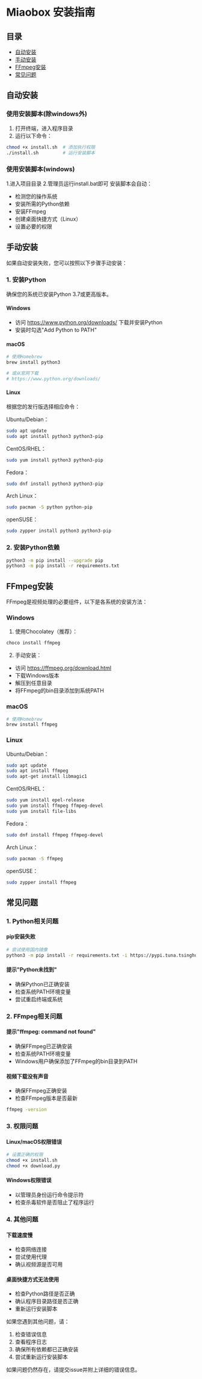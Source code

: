# Miaobox 安装指南

## 目录
- [自动安装](#自动安装)
- [手动安装](#手动安装)
- [FFmpeg安装](#ffmpeg安装)
- [常见问题](#常见问题)

## 自动安装

### 使用安装脚本(除windows外)
1. 打开终端，进入程序目录
2. 运行以下命令：
```bash
chmod +x install.sh  # 添加执行权限
./install.sh         # 运行安装脚本
```

### 使用安装脚本(windows)
1.进入项目目录
2.管理员运行install.bat即可
安装脚本会自动：
- 检测您的操作系统
- 安装所需的Python依赖
- 安装FFmpeg
- 创建桌面快捷方式（Linux）
- 设置必要的权限

## 手动安装

如果自动安装失败，您可以按照以下步骤手动安装：

### 1. 安装Python
确保您的系统已安装Python 3.7或更高版本。

#### Windows
- 访问 https://www.python.org/downloads/ 下载并安装Python
- 安装时勾选"Add Python to PATH"

#### macOS
```bash
# 使用Homebrew
brew install python3

# 或从官网下载
# https://www.python.org/downloads/
```

#### Linux
根据您的发行版选择相应命令：

Ubuntu/Debian：
```bash
sudo apt update
sudo apt install python3 python3-pip
```

CentOS/RHEL：
```bash
sudo yum install python3 python3-pip
```

Fedora：
```bash
sudo dnf install python3 python3-pip
```

Arch Linux：
```bash
sudo pacman -S python python-pip
```

openSUSE：
```bash
sudo zypper install python3 python3-pip
```

### 2. 安装Python依赖
```bash
python3 -m pip install --upgrade pip
python3 -m pip install -r requirements.txt
```

## FFmpeg安装

FFmpeg是视频处理的必要组件，以下是各系统的安装方法：

### Windows
1. 使用Chocolatey（推荐）：
```powershell
choco install ffmpeg
```

2. 手动安装：
- 访问 https://ffmpeg.org/download.html
- 下载Windows版本
- 解压到任意目录
- 将FFmpeg的bin目录添加到系统PATH

### macOS
```bash
# 使用Homebrew
brew install ffmpeg
```

### Linux

Ubuntu/Debian：
```bash
sudo apt update
sudo apt install ffmpeg
sudo apt-get install libmagic1
```

CentOS/RHEL：
```bash
sudo yum install epel-release
sudo yum install ffmpeg ffmpeg-devel
sudo yum install file-libs
```

Fedora：
```bash
sudo dnf install ffmpeg ffmpeg-devel
```

Arch Linux：
```bash
sudo pacman -S ffmpeg
```

openSUSE：
```bash
sudo zypper install ffmpeg
```

## 常见问题

### 1. Python相关问题

#### pip安装失败
```bash
# 尝试使用国内镜像
python3 -m pip install -r requirements.txt -i https://pypi.tuna.tsinghua.edu.cn/simple
```

#### 提示"Python未找到"
- 确保Python已正确安装
- 检查系统PATH环境变量
- 尝试重启终端或系统

### 2. FFmpeg相关问题

#### 提示"ffmpeg: command not found"
- 确保FFmpeg已正确安装
- 检查系统PATH环境变量
- Windows用户确保添加了FFmpeg的bin目录到PATH

#### 视频下载没有声音
- 确保FFmpeg正确安装
- 检查FFmpeg版本是否最新
```bash
ffmpeg -version
```

### 3. 权限问题

#### Linux/macOS权限错误
```bash
# 设置正确的权限
chmod +x install.sh
chmod +x download.py
```

#### Windows权限错误
- 以管理员身份运行命令提示符
- 检查杀毒软件是否阻止了程序运行

### 4. 其他问题

#### 下载速度慢
- 检查网络连接
- 尝试使用代理
- 确认视频源是否可用

#### 桌面快捷方式无法使用
- 检查Python路径是否正确
- 确认程序目录路径是否正确
- 重新运行安装脚本

如果您遇到其他问题，请：
1. 检查错误信息
2. 查看程序日志
3. 确保所有依赖都已正确安装
4. 尝试重新运行安装脚本

如果问题仍然存在，请提交issue并附上详细的错误信息。 